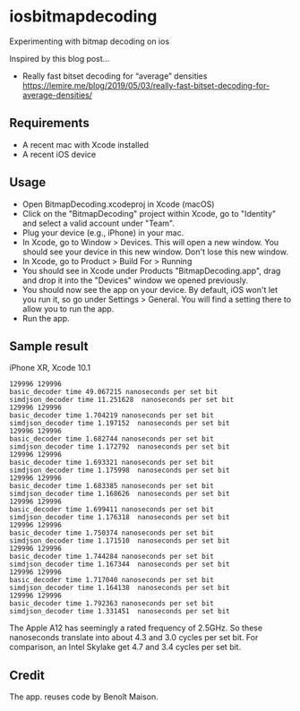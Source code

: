 # iosbitmapdecoding
Experimenting with bitmap decoding on ios 

Inspired by this blog post...

 - Really fast bitset decoding for “average” densities https://lemire.me/blog/2019/05/03/really-fast-bitset-decoding-for-average-densities/


## Requirements

- A recent mac with Xcode installed
- A recent iOS device


## Usage

- Open BitmapDecoding.xcodeproj in Xcode (macOS) 
- Click on the "BitmapDecoding" project within Xcode, go to "Identity" and select a valid account under "Team".
- Plug your device (e.g., iPhone) in your mac.
- In Xcode, go to Window > Devices. This will open a new window. You should see your device in this new window. Don't lose this new window.
- In Xcode, go to Product > Build For > Running
- You should see in Xcode under Products "BitmapDecoding.app", drag and drop it into the "Devices" window we opened previously.
- You should now see the app on your device. By default, iOS won't let you run it, so go under Settings > General. You will find a setting there to allow you to run the app.
- Run the app.

## Sample result

iPhone XR, Xcode 10.1
```
129996 129996 
basic_decoder time 49.067215 nanoseconds per set bit 
simdjson_decoder time 11.251628  nanoseconds per set bit  
129996 129996 
basic_decoder time 1.704219 nanoseconds per set bit 
simdjson_decoder time 1.197152  nanoseconds per set bit  
129996 129996 
basic_decoder time 1.682744 nanoseconds per set bit 
simdjson_decoder time 1.172792  nanoseconds per set bit  
129996 129996 
basic_decoder time 1.693321 nanoseconds per set bit 
simdjson_decoder time 1.175998  nanoseconds per set bit  
129996 129996 
basic_decoder time 1.683385 nanoseconds per set bit 
simdjson_decoder time 1.168626  nanoseconds per set bit  
129996 129996 
basic_decoder time 1.699411 nanoseconds per set bit 
simdjson_decoder time 1.176318  nanoseconds per set bit  
129996 129996 
basic_decoder time 1.750374 nanoseconds per set bit 
simdjson_decoder time 1.171510  nanoseconds per set bit  
129996 129996 
basic_decoder time 1.744284 nanoseconds per set bit 
simdjson_decoder time 1.167344  nanoseconds per set bit  
129996 129996 
basic_decoder time 1.717040 nanoseconds per set bit 
simdjson_decoder time 1.164138  nanoseconds per set bit  
129996 129996 
basic_decoder time 1.792363 nanoseconds per set bit 
simdjson_decoder time 1.331451  nanoseconds per set bit  

```

The Apple A12 has seemingly a rated frequency of 2.5GHz. So these nanoseconds translate into about 4.3 and 3.0 cycles per set bit. For comparison, an Intel Skylake get 4.7	and	3.4 cycles per set bit.



## Credit


The app. reuses code by Benoît Maison.
